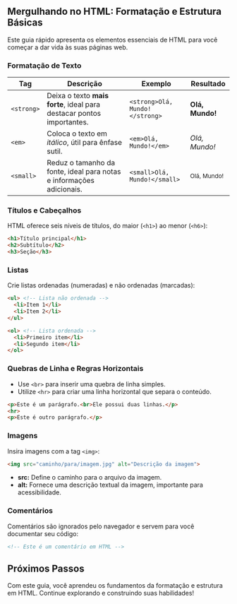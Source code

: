 ## Mergulhando no HTML: Formatação e Estrutura Básicas

Este guia rápido apresenta os elementos essenciais de HTML para você começar a dar vida às suas páginas web.

### Formatação de Texto

| Tag | Descrição | Exemplo | Resultado |
|---|---|---|---|
| `<strong>` | Deixa o texto **mais forte**, ideal para destacar pontos importantes. | `<strong>Olá, Mundo!</strong>` | **Olá, Mundo!** |
| `<em>` | Coloca o texto em _itálico_, útil para ênfase sutil. | `<em>Olá, Mundo!</em>` | _Olá, Mundo!_ |
| `<small>` | Reduz o tamanho da fonte, ideal para notas e informações adicionais. | `<small>Olá, Mundo!</small>` | <small>Olá, Mundo!</small> |

### Títulos e Cabeçalhos

HTML oferece seis níveis de títulos, do maior (`<h1>`) ao menor (`<h6>`):

```html
<h1>Título principal</h1>
<h2>Subtítulo</h2>
<h3>Seção</h3>
```

### Listas

Crie listas ordenadas (numeradas) e não ordenadas (marcadas):

```html
<ul> <!-- Lista não ordenada -->
  <li>Item 1</li>
  <li>Item 2</li>
</ul>

<ol> <!-- Lista ordenada -->
  <li>Primeiro item</li>
  <li>Segundo item</li>
</ol>
```

### Quebras de Linha e Regras Horizontais

* Use `<br>` para inserir uma quebra de linha simples.
* Utilize `<hr>` para criar uma linha horizontal que separa o conteúdo.

```html
<p>Este é um parágrafo.<br>Ele possui duas linhas.</p>
<hr>
<p>Este é outro parágrafo.</p>
```

### Imagens

Insira imagens com a tag `<img>`:

```html
<img src="caminho/para/imagem.jpg" alt="Descrição da imagem">
```

* **src:** Define o caminho para o arquivo da imagem.
* **alt:** Fornece uma descrição textual da imagem, importante para acessibilidade.

### Comentários

Comentários são ignorados pelo navegador e servem para você documentar seu código:

```html
<!-- Este é um comentário em HTML -->
```

## Próximos Passos

Com este guia, você aprendeu os fundamentos da formatação e estrutura em HTML. Continue explorando e construindo suas habilidades! 
